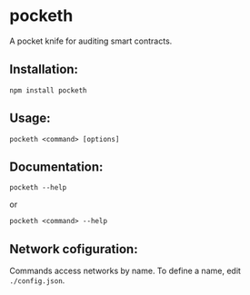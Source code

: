 # pocketh
A pocket knife for auditing smart contracts.

## Installation:
```
npm install pocketh
```

## Usage:
```
pocketh <command> [options]
```

## Documentation:
```
pocketh --help
```
or
```
pocketh <command> --help
```

## Network cofiguration:
Commands access networks by name. To define a name, edit `./config.json`.
